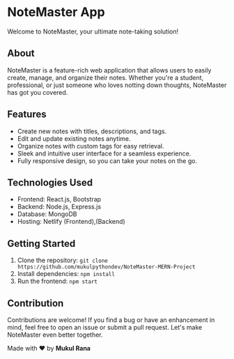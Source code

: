 # NoteMaster App

Welcome to NoteMaster, your ultimate note-taking solution!

## About

NoteMaster is a feature-rich web application that allows users to easily create, manage, and organize their notes. Whether you're a student, professional, or just someone who loves notting down thoughts, NoteMaster has got you covered.

## Features

- Create new notes with titles, descriptions, and tags.
- Edit and update existing notes anytime.
- Organize notes with custom tags for easy retrieval.
- Sleek and intuitive user interface for a seamless experience.
- Fully responsive design, so you can take your notes on the go.

## Technologies Used

- Frontend: React.js, Bootstrap
- Backend: Node.js, Express.js
- Database: MongoDB
- Hosting: Netlify (Frontend),(Backend)

## Getting Started

1. Clone the repository: `git clone https://github.com/mukulpythondev/NoteMaster-MERN-Project`
2. Install dependencies: `npm install`
3. Run the frontend: `npm start`

## Contribution

Contributions are welcome! If you find a bug or have an enhancement in mind, feel free to open an issue or submit a pull request. Let's make NoteMaster even better together.





Made with ❤️ by **Mukul Rana**
